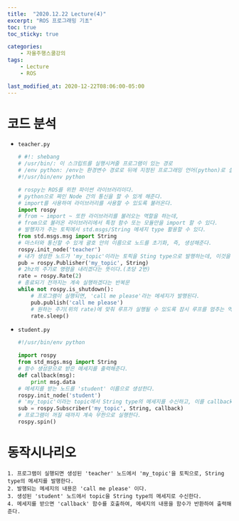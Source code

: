 ```yaml
---
title:  "2020.12.22 Lecture(4)"
excerpt: "ROS 프로그래밍 기초"
toc: true
toc_sticky: true

categories:
    - 자율주행스쿨강의
tags:
    - Lecture
    - ROS

last_modified_at: 2020-12-22T08:06:00-05:00
---
```


# 코드 분석
* `teacher.py`
    ```python
    # #!: shebang
    # /usr/bin/: 이 스크립트를 실행시켜줄 프로그램이 있는 경로
    # /env python: /env는 환경변수 경로로 뒤에 지정된 프로그래밍 언어(python)로 실행하도록 한다.  
    #!/usr/bin/env python

    # rospy는 ROS를 위한 파이썬 라이브러리이다.
    # python으로 짜인 Node 간의 통신을 할 수 있게 해준다.
    # import를 사용하여 라이브러리를 사용할 수 있도록 불러온다.
    import rospy
    # from ~ import ~ 또한 라이브러리를 불러오는 역할을 하는데,
    # from으로 불러온 라이브러리에서 특정 함수 또는 모듈만을 import 할 수 있다.
    # 발행자가 주는 토픽에서 std.msgs/String 메세지 type 활용할 수 있다.
    from std.msgs.msg import String
    # 마스터와 통신할 수 있게 괄호 안의 이름으로 노드를 초기화, 즉, 생성해준다.
    rospy.init_node('teacher')
    # 내가 생성한 노드가 'my_topic'이라는 토픽을 Sting type으로 발행하는데, 이것을 pub이라는 변수로 선언한 것이다.
    pub = rospy.Publisher('my_topic', String)
    # 2hz의 주기로 명령을 내리겠다는 뜻이다.(초당 2번)
    rate = rospy.Rate(2)
    # 종료되기 전까지는 계속 실행하겠다는 반복문
    while not rospy.is_shutdown():
        # 프로그램이 실행되면, 'call me please'라는 메세지가 발행된다.
        pub.publish('call me please')
        # 원하는 주기(위의 rate)에 맞춰 루프가 실행될 수 있도록 잠시 루프를 멈추는 역할을 한다.
        rate.sleep()
    ```

* `student.py`
    ```python
    #!/usr/bin/env python

    import rospy
    from std_msgs.msg import String
    # 함수 생성문으로 받은 메세지를 출력해준다.
    def callback(msg):
        print msg.data
    # 메세지를 받는 노드를 'student' 이름으로 생성한다.
    rospy.init_node('student')
    # 'my_topic'이라는 topic에서 String type의 메세지를 수신하고, 이를 callback 함수로 반환한다.
    sub = rospy.Subscriber('my_topic', String, callback)
    # 프로그램이 꺼질 때까지 계속 무한으로 실행한다.
    rospy.spin()
    ```

# 동작시나리오
    1. 프로그램이 실행되면 생성된 'teacher' 노드에서 'my_topic'을 토픽으로, String type의 메세지를 발행한다.
    2. 발행되는 메세지의 내용은 'call me please' 이다.
    3. 생성된 'student' 노드에서 topic을 String type의 메세지로 수신한다.
    4. 메세지를 받으면 'callback' 함수를 호출하여, 메세지의 내용을 함수가 반환하여 출력해준다.